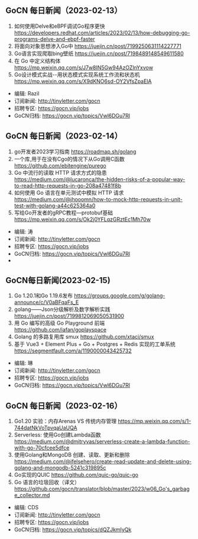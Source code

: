 ## GoCN 每日新闻（2023-02-13）

1. 如何使用Delve和eBPF调试Go程序更快 https://developers.redhat.com/articles/2023/02/13/how-debugging-go-programs-delve-and-ebpf-faster
2. 将面向对象思想渗入Go中 https://juejin.cn/post/7199250631114227771
3. Go语言实现爬取bing壁纸 https://juejin.cn/post/7198489148549611580
4. 在 Go 中定义结构体 https://mp.weixin.qq.com/s/J7w8IN5Gw94AzOZlnYxvow
5. Go设计模式实战--用状态模式实现系统工作流和状态机 https://mp.weixin.qq.com/s/X9dKNO6sd-OY2VfsZpaElA

* 编辑: Razil
* 订阅新闻: http://tinyletter.com/gocn
* 招聘专区: https://gocn.vip/jobs
* GoCN归档: https://gocn.vip/topics/Vwl6DGu7Rl

## GoCN 每日新闻（2023-02-14）

1. go开发者2023学习指南 https://roadmap.sh/golang
2. 一个库,用于在没有Cgo的情况下从Go调用C函数 https://github.com/ebitengine/purego
3. Go 中流行的读取 HTTP 请求方式的隐患 https://medium.com/@lucaronca/the-hidden-risks-of-a-popular-way-to-read-http-requests-in-go-208a47481f8b
4. 如何使用 Go 语言在单元测试中模拟 HTTP 请求 https://medium.com/@jhooomn/how-to-mock-http-requests-in-unit-test-with-golang-a44c625364a0
5. 写给Go开发者的gRPC教程—protobuf基础 https://mp.weixin.qq.com/s/Ok2j0YFLqzGRztEc1Mh70w

* 编辑: 涛
* 订阅新闻: http://tinyletter.com/gocn
* 招聘专区: https://gocn.vip/jobs
* GoCN归档: https://gocn.vip/topics/Vwl6DGu7Rl
* 
## GoCN每日新闻(2023-02-15)
1. Go 1.20.1和Go 1.19.6发布 https://groups.google.com/g/golang-announce/c/V0aBFqaFs_E
2. golang——Json分级解析及数字解析实践 https://juejin.cn/post/7199812069050531900
3. 用 Go 编写的高级 Go Playground 前端 https://github.com/iafan/goplayspace
4. Golang 的多路复用库 smux https://github.com/xtaci/smux
5. 基于 Vue3 + Element Plus + Go + Postgres + Redis 实现的工单系统 https://segmentfault.com/a/1190000043425732

* 编辑: 琳
* 订阅新闻: http://tinyletter.com/gocn
* 招聘专区: https://gocn.vip/jobs
* GoCN归档: https://gocn.vip/topics/Vwl6DGu7Rl

## GoCN 每日新闻（2023-02-16）

1. Go1.20 实验：内存Arenas VS 传统内存管理 https://mp.weixin.qq.com/s/1-744datNkVoTpvqaUaUQA
2. Serverless: 使用Go创建Lambda函数 https://medium.com/@dmitryvas/serverless-create-a-lambda-function-with-go-70cfcee5dfce
3. 使用Golang和MongoDB 创建、读取、更新和删除 https://medium.com/@ifelsehero/create-read-update-and-delete-using-golang-and-mongodb-5241c319895c
4. Go实现的QUIC https://github.com/quic-go/quic-go
5. Go 语言的垃圾回收（译文）https://github.com/gocn/translator/blob/master/2023/w06_Go's_garbage_collector.md

* 编辑: CDS
* 订阅新闻: http://tinyletter.com/gocn
* 招聘专区: https://gocn.vip/jobs
* GoCN归档: https://gocn.vip/topics/dQZJkmIyQk
